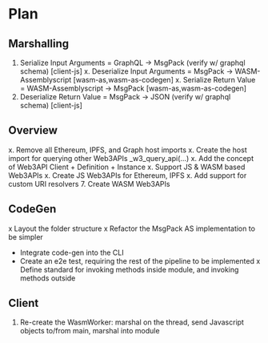 # Plan
## Marshalling
1. Serialize Input Arguments = GraphQL -> MsgPack (verify w/ graphql schema) [client-js]
x. Deserialize Input Arguments = MsgPack -> WASM-Assemblyscript [wasm-as,wasm-as-codegen]
x. Serialize Return Value = WASM-Assemblyscript -> MsgPack [wasm-as,wasm-as-codegen]
4. Deserialize Return Value = MsgPack -> JSON (verify w/ graphql schema) [client-js]

## Overview
x. Remove all Ethereum, IPFS, and Graph host imports
x. Create the host import for querying other Web3APIs _w3_query_api(...)
x. Add the concept of Web3API Client + Definition + Instance
x. Support JS & WASM based Web3APIs
x. Create JS Web3APIs for Ethereum, IPFS
x. Add support for custom URI resolvers
7. Create WASM Web3APIs

## CodeGen
x Layout the folder structure
x Refactor the MsgPack AS implementation to be simpler
- Integrate code-gen into the CLI
- Create an e2e test, requiring the rest of the pipeline to be implemented
x Define standard for invoking methods inside module, and invoking methods outside

## Client
1. Re-create the WasmWorker: marshal on the thread, send Javascript objects to/from main, marshal into module

